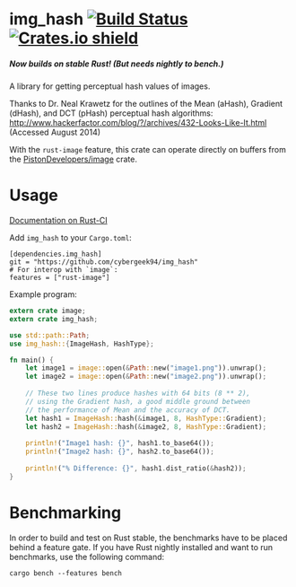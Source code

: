 img_hash [![Build Status](https://travis-ci.org/cybergeek94/img_hash.svg?branch=master)](https://travis-ci.org/cybergeek94/img_hash) [![Crates.io shield](https://img.shields.io/crates/v/img_hash.svg)](https://crates.io/crates/img_hash)
========

##### Now builds on stable Rust! (But needs nightly to bench.)

A library for getting perceptual hash values of images.

Thanks to Dr. Neal Krawetz for the outlines of the Mean (aHash), Gradient (dHash), and DCT (pHash) perceptual hash algorithms:  
http://www.hackerfactor.com/blog/?/archives/432-Looks-Like-It.html (Accessed August 2014)

With the `rust-image` feature, this crate can operate directly on buffers from the [PistonDevelopers/image][1] crate.

[1]: https://github.com/PistonDevelopers/image 

Usage
=====
[Documentation on Rust-CI](http://rust-ci.org/cybergeek94/img_hash/doc/img_hash/index.html)


Add `img_hash` to your `Cargo.toml`:

    [dependencies.img_hash]
    git = "https://github.com/cybergeek94/img_hash"
    # For interop with `image`:
    features = ["rust-image"]
    
Example program:

```rust
extern crate image;
extern crate img_hash;

use std::path::Path;
use img_hash::{ImageHash, HashType};

fn main() {
    let image1 = image::open(&Path::new("image1.png")).unwrap();
    let image2 = image::open(&Path::new("image2.png")).unwrap();
    
    // These two lines produce hashes with 64 bits (8 ** 2),
    // using the Gradient hash, a good middle ground between 
    // the performance of Mean and the accuracy of DCT.
    let hash1 = ImageHash::hash(&image1, 8, HashType::Gradient);
    let hash2 = ImageHash::hash(&image2, 8, HashType::Gradient);
    
    println!("Image1 hash: {}", hash1.to_base64());
    println!("Image2 hash: {}", hash2.to_base64());
    
    println!("% Difference: {}", hash1.dist_ratio(&hash2));
}
```
   
Benchmarking
============

In order to build and test on Rust stable, the benchmarks have to be placed behind a feature gate. If you have Rust nightly installed and want to run benchmarks, use the following command:

```
cargo bench --features bench
```
